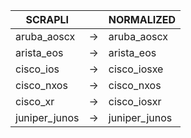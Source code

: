 | SCRAPLI | | NORMALIZED |
| ---------- | -- | ------ |
| aruba_aoscx | → | aruba_aoscx |
| arista_eos | → | arista_eos |
| cisco_ios | → | cisco_iosxe |
| cisco_nxos | → | cisco_nxos |
| cisco_xr | → | cisco_iosxr |
| juniper_junos | → | juniper_junos |